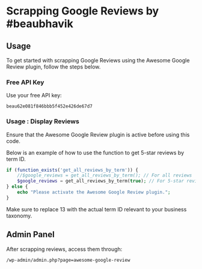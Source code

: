 # Scrapping Google Reviews by #beaubhavik

## Usage

To get started with scrapping Google Reviews using the Awesome Google Review plugin, follow the steps below.

### Free API Key

Use your free API key:

```shell
beau62e081f846bbb5f452e426de67d7
```

### Usage : Display Reviews

Ensure that the Awesome Google Review plugin is active before using this code.

Below is an example of how to use the function to get 5-star reviews by term ID.

```php
if (function_exists('get_all_reviews_by_term')) {
    //$google_reviews = get_all_reviews_by_term(); // For all reviews
    $google_reviews = get_all_reviews_by_term(true); // For 5-star reviews only
} else {
    echo "Please activate the Awesome Google Review plugin.";
}
```

Make sure to replace 13 with the actual term ID relevant to your business taxonomy.

## Admin Panel

After scrapping reviews, access them through:
```shell
/wp-admin/admin.php?page=awesome-google-review
```